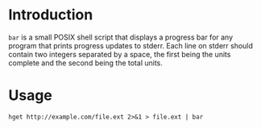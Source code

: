 # Introduction

`bar` is a small POSIX shell script that displays a progress bar for any
program that prints progress updates to stderr. Each line on stderr should
contain two integers separated by a space, the first being the units complete
and the second being the total units.


# Usage

    hget http://example.com/file.ext 2>&1 > file.ext | bar
